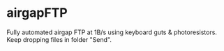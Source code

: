 # airgapFTP
Fully automated airgap FTP at 1B/s using keyboard guts &amp; photoresistors. Keep dropping files in folder "Send".

